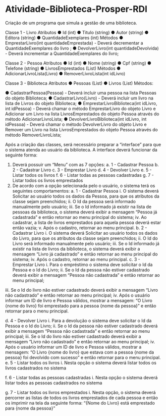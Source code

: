 # Atividade-Biblioteca-Prosper-RDI
Criação de um programa que simula a gestão de uma biblioteca.

Classe 1 - Livro
Atributos
● Id (int)
● Titulo (string)
● Autor (string)
● Editora (string)
● QuantidadeExemplares (int)
Métodos
● EmprestarLivro(int quantidadeEmprestada) - Deverá decrementar a
QuantidadeExemplares do livro ;
● DevolverLivro(int quantidadeDevolvida) - Deverá incrementar a
QuantidadeExemplares do livro;

Classe 2 - Pessoa
Atributos
● Id (int)
● Nome (string)
● Cpf (string)
● Telefone (string)
● LivrosEmprestados (List<Livros>)
Métodos
● AdicionarLivroLista(Livro)
● RemoverLivroLista(int idLivro)

Classe 3 - Biblioteca
Atributos
● Pessoas (List<Pessoa>)
● Livros (List<Livros>)
Métodos:

● CadastrarPessoa(Pessoa) - Deverá incluir uma pessoa na lista Pessoas do objeto
Biblioteca;
● CadastrarLivro(Livro) - Deverá incluir um livro na lista de Livros do objeto Biblioteca;
● EmprestarLivroBiblioteca(int idLivro, int idPessoa) - Deverá chamar o método
EmprestarLivro do objeto Livro e Adicionar um Livro na lista LivrosEmprestados do
objeto Pessoa através do método AdicionarLivroLista;
● DevolverLivroBiblioteca(int idLivro, int idPessoa) - Deverá chamar o método
DevolverLivro do objeto Livro e Remover um Livro na lista LivrosEmprestados do
objeto Pessoa através do método RemoverLivroLista;

Após a criação das classes, será necessário preparar a “interface” para que o sistema
atenda ao usuário da biblioteca. A interface deverá funcionar da seguinte forma:
1. Deverá possuir um “Menu” com as 7 opções:
a. 1 - Cadastrar Pessoa
b. 2 - Cadastrar Livro
c. 3 - Emprestar Livro
d. 4 - Devolver Livro
e. 5 - Listar todos os livros
f. 6 - Listar todas as pessoas cadastradas
g. 7 - Listar todos os livros emprestados
2. De acordo com a opção selecionada pelo o usuário, o sistema terá os seguintes
comportamentos:
a. 1 - Cadastrar Pessoa
i. O sistema deverá Solicitar ao usuário todos os dados da Pessoa,
para que os atributos da classe sejam preenchidos;
ii. O Id da pessoa será informado manualmente pelo usuário;
iii. Se o Id informado já existir na lista de pessoas da biblioteca, o
sistema deverá exibir a mensagem “Pessoa já cadastrada” e então
retornar ao menu principal do sistema;
iv. Ao cadastrar, a lista de livros emprestados para aquela pessoa
deverá estar então vazia;
v. Após o cadastro, retornar ao menu principal.
b. 2 - Cadastrar Livro
i. O sistema deverá Solicitar ao usuário todos os dados do Livro, para
que os atributos da classe sejam preenchidos;
ii. O Id do Livro será informado manualmente pelo usuário;
iii. Se o Id informado já existir na lista de livros da biblioteca, o sistema
deverá exibir a mensagem “Livro já cadastrado” e então retornar ao
menu principal do sistema;
iv. Após o cadastro, retornar ao menu principal.
c. 3 - Emprestar Livro
i. Para o empréstimo o sistema deve solicitar o Id da Pessoa e o Id do
Livro;
ii. Se o Id da pessoa não estiver cadastrado deverá exibir a mensagem
“Pessoa não cadastrada” e então retornar ao menu principal;

iii. Se o Id do livro não estiver cadastrado deverá exibir a mensagem
“Livro não cadastrado” e então retornar ao menu principal;
iv. Após o usuário informar um ID de livro e Pessoa válidos, mostrar a
mensagem: “O Livro {nome do livro} foi emprestado para a pessoa
{nome da pessoa}” e então retornar para o menu principal.

d. 4 - Devolver Livro
i. Para a devolução o sistema deve solicitar o Id da Pessoa e o Id do
Livro;
ii. Se o Id da pessoa não estiver cadastrado deverá exibir a mensagem
“Pessoa não cadastrada” e então retornar ao menu principal;
iii. Se o Id do livro não estiver cadastrado deverá exibir a mensagem
“Livro não cadastrado” e então retornar ao menu principal;
iv. Após o usuário informar um ID de livro e Pessoa válidos, mostrar a
mensagem: “O Livro {nome do livro} que estava com a pessoa {nome
da pessoa} foi devolvido com sucesso” e então retornar para o menu
principal.
e. 5 - Listar todos os livros
i. Nesta opção o sistema deverá listar todos os livros cadastrados no
sistema

f. 6 - Listar todas as pessoas cadastradas
i. Nesta opção o sistema deverá listar todos as pessoas cadastrados no
sistema

g. 7 - Listar todos os livros emprestados
i. Nesta opção, o sistema deverá percorrer as listas de todos os livros
emprestados de cada pessoa e então os imprimir na tela da seguinte
forma: “{Nome do Livro} está emprestado para {nome da pessoa}”
